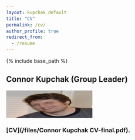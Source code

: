 ```yaml
---
layout: kupchak_default
title: "CV"
permalink: /cv/
author_profile: true
redirect_from:
  - /resume
---
```


{% include base_path %}

## Connor Kupchak (Group Leader)
<body>
<img src="/images/TwitterProfilePic.png" height= "75" width="235" style="float:left;"/>
<h3 style="float:left;">[CV](/files/Connor Kupchak CV-final.pdf).</h3>
</body>

